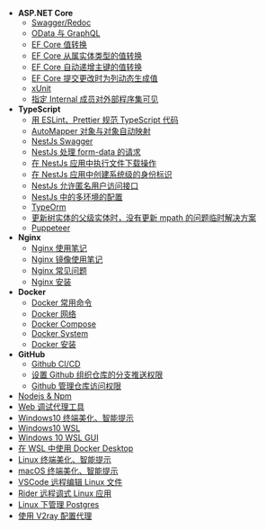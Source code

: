 - **ASP.NET Core**
  - [Swagger/Redoc](aspnetcore/swagger.md)
  - [OData 与 GraphQL](aspnetcore/odata-and-graphql.md)
  - [EF Core 值转换](aspnetcore/efcore-value-convert.md)
  - [EF Core 从属实体类型的值转换](aspnetcore/efcore-owned-value-convert.md)
  - [EF Core 自动递增主键的值转换](aspnetcore/efcore-identity-column-value-convert.md)
  - [EF Core 提交更改时为列动态生成值](aspnetcore/efcore-auto-value-column.md)
  - [xUnit](aspnetcore/xunit.md)
  - [指定 Internal 成员对外部程序集可见](aspnetcore/assembly-visible-to-specified-assembly.md)
- **TypeScript**
  - [用 ESLint、Prettier 规范 TypeScript 代码](typescript/typescript-eslint-prettier.md)
  - [AutoMapper 对象与对象自动映射](typescript/typescript-automapper.md)
  - [NestJs Swagger](typescript/nestjs-swagger.md)
  - [NestJs 处理 form-data 的请求](typescript/nestjs-form-data.md)
  - [在 NestJs 应用中执行文件下载操作](typescript/nestjs-file-result.md)
  - [在 NestJs 应用中创建系统级的身份标识](typescript/nestjs-user-accessor.md)
  - [NestJs 允许匿名用户访问接口](typescript/nestjs-allow-anonymous.md.md)
  - [NestJs 中的多环境的配置](typescript/nestjs-env-p-d.md)
  - [TypeOrm](typescript/typeorm.md)
  - [更新树实体的父级实体时，没有更新 mpath 的问题临时解决方案](typescript/typeorm-mpath.md)
  - [Puppeteer](typescript/puppeteer.md)
- **Nginx**
  - [Nginx 使用笔记](nginx/nginx.md)
  - [Nginx 镜像使用笔记](nginx/nginx-docker.md)
  - [Nginx 常见问题](nginx/nginx-q.md)
  - [Nginx 安装](nginx/nginx-install.md)
- **Docker**
  - [Docker 常用命令](docker/docker.md)
  - [Docker 网络](docker/docker-network.md)
  - [Docker Compose](docker/docker-compose.md)
  - [Docker System](docker/docker-system.md)
  - [Docker 安装](docker/docker-install.md)
- **GitHub**
  - [Github CI/CD](github/github-ci.md)
  - [设置 Github 组织仓库的分支推送权限](github/github-branches-rule.md)
  - [Github 管理仓库访问权限](github/github-mamage-access.md)
- [Nodejs & Npm](npm.md)
- [Web 调试代理工具](whistle.md)
- [Windows10 终端美化、智能提示](system/windows-terminal.md)
- [Windows10 WSL](system/windows-wsl.md)
- [Windows 10 WSL GUI](system/windows-wsl-gui.md)
- [在 WSL 中使用 Docker Desktop](system/windows-wsl-docker-desktop.md)
- [Linux 终端美化、智能提示](system/linux-zsh.md)
- [macOS 终端美化、智能提示](system/macos-zsh.md)
- [VSCode 远程编辑 Linux 文件](ides/vscode-remote-ssh.md)
- [Rider 远程调式 Linux 应用](ides/rider-remote-debug.md)
- [Linux 下管理 Postgres](manage-postgres-on-linux.md)
- [使用 V2ray 配置代理](v2ray-windows.md)
